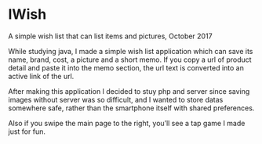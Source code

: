 # IWish
A simple wish list that can list items and pictures, October 2017


While studying java, I made a simple wish list application which can save its name, brand, cost, a picture and a short memo.
If you copy a url of product detail and paste it into the memo section, the url text is converted into an active link of the url.

After making this application I decided to stuy php and server since saving images without server was so difficult,
and I wanted to store datas somewhere safe, rather than the smartphone itself with shared preferences.

Also if you swipe the main page to the right, you’ll see a tap game I made just for fun. 
